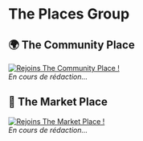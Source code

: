 # The Places Group

## 🌍 The Community Place
<a href="https://discord.gg/7QzNW2xhKc"><img src="https://discord.com/api/guilds/783406376725512232/widget.png?style=banner2" alt="Rejoins The Community Place !"/></a><br>
*En cours de rédaction...*

## 🏪 The Market Place
<a href="https://discord.gg/7QzNW2xhKc"><img src="https://discord.com/api/guilds/903802294573858826/widget.png?style=banner2" alt="Rejoins The Market Place !"/></a><br>
*En cours de rédaction...*
